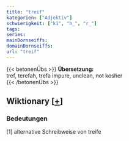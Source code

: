 ```yaml
---
title: "treif"
kategorien: ["Adjektiv"]
schwierigkeit: ["k1", "h_", "r_"]
tags:
series:
mainDornseiffs:
domainDornseiffs:
url: "treif"
---
```


{{< betonenÜbs >}}
**Übersetzung:**  
tref, terefah, trefa impure, unclean, not kosher  
{{< /betonenÜbs >}}

## Wiktionary [[+](https://de.wiktionary.org/wiki/treif)]

### Bedeutungen
[1] alternative Schreibweise von treife  


